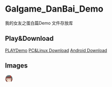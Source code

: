 # Galgame_DanBai_Demo
我的女友之蛋白篇Demo 文件存放库

## Play&Download
[PLAYDemo](https://api.alwolf.cn/Galgame_DanBai_Demo/)
[PC&Linux Download](https://github.com/yalwolf/Galgame_DanBai_Demo/releases/tag/Windows)
[Android Download](https://github.com/yalwolf/Galgame_DanBai_Demo/releases/tag/Android)

## Images
<img src="window_icon.png" width="5%" height="5%">
